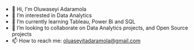  
- 👋 Hi, I'm Oluwaseyi Adaramola
- 🔭 I’m interested in Data Analytics
- 🌱 I’m currently learning Tableau, Power Bi and SQL
- 👯 I’m looking to collaborate on Data Analytics projects, and Open Source projects
- 📫 How to reach me: oluaseyitadaramola@gmail.com

<!--
**socratesjnr/socratesjnr** is a ✨ _special_ ✨ repository because its `README.md` (this file) appears on your GitHub profile.

Here are some ideas to get you started:

  👋 Hi, I'm Oluwaseyi Adaramola
- 🔭 I’m currently working on ...
- 🌱 I’m currently learning ...
- 👯 I’m looking to collaborate on ...
- 🤔 I’m looking for help with ...
- 💬 Ask me about ...
- 📫 How to reach me: ...
- 😄 Pronouns: ...
- ⚡ Fun fact: ...
-->
